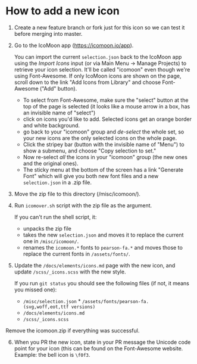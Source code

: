# How to add a new icon

1. Create a new feature branch or fork just for this icon so we can test it before merging into master.

2. Go to the IcoMoon app (https://icomoon.io/app).

    You can import the current  `selection.json` back to the IcoMoon app using the *Import Icons* input (or via Main Menu → Manage Projects) to retrieve your icon selection. It'll be called "icomoon" even though we're using Font-Awesome. If only IcoMoon icons are shown on the page, scroll down to the link "Add Icons from Library" and choose Font-Awesome ("Add" button).

    * To select from Font-Awesome, make sure the "select" button at the top of the page is selected (it looks like a mouse arrow in a box, has an invisible name of "select") 
    * click on icons you'd like to add. Selected icons get an orange border and white background. 
    * go back to your "icomoon" group and *de-select* the whole set, so your new icons are the only selected icons on the whole page. 
    * Click the stripey bar (button with the invisible name of "Menu") to show a submenu, and choose "Copy selection to set." 
    * Now re-select  *all* the icons in your "icomoon" group (the new ones and the original ones). 
    * The sticky menu at the bottom of the screen has a link "Generate Font" which will give you both new font files and a new `selection.json` in a .zip file.

3. Move the zip file to this directory (/misc/icomoon/).

4. Run `icomover.sh` script with the zip file as the argument.

    If you can't run the shell script, it:
    * unpacks the zip file
    * takes the new `selection.json` and moves it to replace the current one in `/misc/icomoon/`.
    * renames the `icomoon.*` fonts to `pearson-fa.*` and moves those to replace the current fonts in `/assets/fonts/`.

5. Update the `/docs/elements/icons.md` page with the new icon, and update `/scss/_icons.scss` with the new style.

    If you run `git status` you should see the following files (if not, it means you missed one):

    * `/misc/selection.json` * `/assets/fonts/pearson-fa.(svg,woff,eot,ttf versions)`
    * `/docs/elements/icons.md`
    * `/scss/_icons.scss`

  Remove the icomoon.zip if everything was successful.

6. When you PR the new icon, state in your PR message the Unicode code point for your icon (this can be found on the Font-Awesome website. Example: the bell icon is `\f0f3`.

